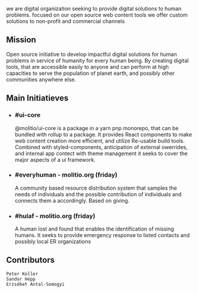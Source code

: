 we are digital organization seeking to provide digital solutions to human problems. focused on our open source web content tools we offer custom solutions to non-profit and commercial channels

## Mission

Open source initiative to develop impactful digital solutions for human problems in service of humanity for every human being.
By creating digital tools, that are accessible easily to anyone and can perform at high capacities to serve the population of planet earth, and possibly other communities anywhere else.

## Main Initiatieves

- ### #ui-core

  @molitio/ui-core is a package in a yarn pnp monorepo, that can be bundled with rollup to a package. It provides React components to make web content creation more efficient, and utilize Re-usable build tools. Combined with styled-components, anticipation of external owerrides, and internal app contect with theme management it seeks to cover the major aspects of a ui framework. 

- ### #everyhuman - molitio.org (friday)

  A community based resource distribution system that samples the needs of individuals and the
  possible contribution of individuals and connects them a accordingly. Based on giving.

- ### #hulaf - molitio.org (friday)

  A human lost and found that enables the identification of missing humans. It seeks to
  provide emergency response to listed contacts and possibly local ER organizations


## Contributors

    Peter Koller
    Sandor Hepp
    Erzsébet Antal-Somogyi
